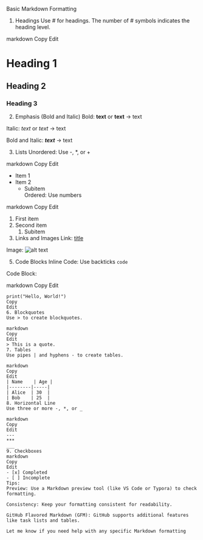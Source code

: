 Basic Markdown Formatting
1. Headings
Use # for headings. The number of # symbols indicates the heading level.

markdown
Copy
Edit
# Heading 1  
## Heading 2  
### Heading 3  
2. Emphasis (Bold and Italic)
Bold: **text** or __text__ → text

Italic: *text* or _text_ → text

Bold and Italic: ***text*** → text

3. Lists
Unordered: Use -, *, or +

markdown
Copy
Edit
- Item 1  
- Item 2  
  - Subitem  
Ordered: Use numbers

markdown
Copy
Edit
1. First item  
2. Second item  
   1. Subitem  
4. Links and Images
Link: [title](URL)

Image: ![alt text](image_url)

5. Code Blocks
Inline Code: Use backticks `code`

Code Block:

markdown
Copy
Edit
```language  
print("Hello, World!")  
Copy
Edit
6. Blockquotes
Use > to create blockquotes.

markdown
Copy
Edit
> This is a quote.  
7. Tables
Use pipes | and hyphens - to create tables.

markdown
Copy
Edit
| Name    | Age |  
|--------|-----|  
| Alice  | 30  |  
| Bob    | 25  |  
8. Horizontal Line
Use three or more -, *, or _

markdown
Copy
Edit
---  
***  
___  
9. Checkboxes
markdown
Copy
Edit
- [x] Completed  
- [ ] Incomplete  
Tips:
Preview: Use a Markdown preview tool (like VS Code or Typora) to check formatting.

Consistency: Keep your formatting consistent for readability.

GitHub Flavored Markdown (GFM): GitHub supports additional features like task lists and tables.

Let me know if you need help with any specific Markdown formatting